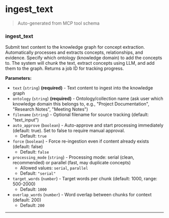 # ingest_text

> Auto-generated from MCP tool schema

### ingest_text

Submit text content to the knowledge graph for concept extraction. Automatically processes and extracts concepts, relationships, and evidence. Specify which ontology (knowledge domain) to add the concepts to. The system will chunk the text, extract concepts using LLM, and add them to the graph. Returns a job ID for tracking progress.

**Parameters:**

- `text` (`string`) **(required)** - Text content to ingest into the knowledge graph
- `ontology` (`string`) **(required)** - Ontology/collection name (ask user which knowledge domain this belongs to, e.g., "Project Documentation", "Research Notes", "Meeting Notes")
- `filename` (`string`) - Optional filename for source tracking (default: "text_input")
- `auto_approve` (`boolean`) - Auto-approve and start processing immediately (default: true). Set to false to require manual approval.
  - Default: `true`
- `force` (`boolean`) - Force re-ingestion even if content already exists (default: false)
  - Default: `false`
- `processing_mode` (`string`) - Processing mode: serial (clean, recommended) or parallel (fast, may duplicate concepts)
  - Allowed values: `serial`, `parallel`
  - Default: `"serial"`
- `target_words` (`number`) - Target words per chunk (default: 1000, range: 500-2000)
  - Default: `1000`
- `overlap_words` (`number`) - Word overlap between chunks for context (default: 200)
  - Default: `200`

---
